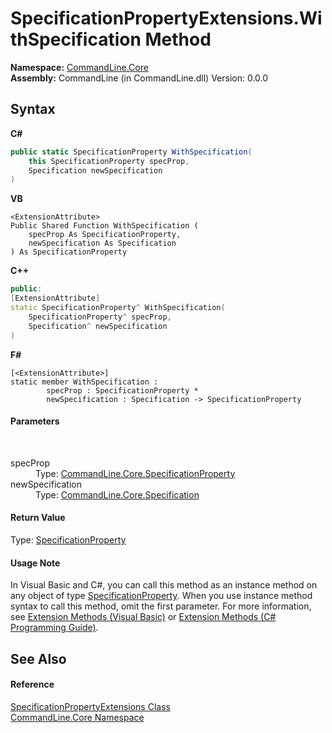 # SpecificationPropertyExtensions.WithSpecification Method 
 

**Namespace:**&nbsp;<a href="N_CommandLine_Core">CommandLine.Core</a><br />**Assembly:**&nbsp;CommandLine (in CommandLine.dll) Version: 0.0.0

## Syntax

**C#**<br />
``` C#
public static SpecificationProperty WithSpecification(
	this SpecificationProperty specProp,
	Specification newSpecification
)
```

**VB**<br />
``` VB
<ExtensionAttribute>
Public Shared Function WithSpecification ( 
	specProp As SpecificationProperty,
	newSpecification As Specification
) As SpecificationProperty
```

**C++**<br />
``` C++
public:
[ExtensionAttribute]
static SpecificationProperty^ WithSpecification(
	SpecificationProperty^ specProp, 
	Specification^ newSpecification
)
```

**F#**<br />
``` F#
[<ExtensionAttribute>]
static member WithSpecification : 
        specProp : SpecificationProperty * 
        newSpecification : Specification -> SpecificationProperty 

```


#### Parameters
&nbsp;<dl><dt>specProp</dt><dd>Type: <a href="T_CommandLine_Core_SpecificationProperty">CommandLine.Core.SpecificationProperty</a><br /></dd><dt>newSpecification</dt><dd>Type: <a href="T_CommandLine_Core_Specification">CommandLine.Core.Specification</a><br /></dd></dl>

#### Return Value
Type: <a href="T_CommandLine_Core_SpecificationProperty">SpecificationProperty</a>

#### Usage Note
In Visual Basic and C#, you can call this method as an instance method on any object of type <a href="T_CommandLine_Core_SpecificationProperty">SpecificationProperty</a>. When you use instance method syntax to call this method, omit the first parameter. For more information, see <a href="https://docs.microsoft.com/dotnet/visual-basic/programming-guide/language-features/procedures/extension-methods">Extension Methods (Visual Basic)</a> or <a href="https://docs.microsoft.com/dotnet/csharp/programming-guide/classes-and-structs/extension-methods">Extension Methods (C# Programming Guide)</a>.

## See Also


#### Reference
<a href="T_CommandLine_Core_SpecificationPropertyExtensions">SpecificationPropertyExtensions Class</a><br /><a href="N_CommandLine_Core">CommandLine.Core Namespace</a><br />